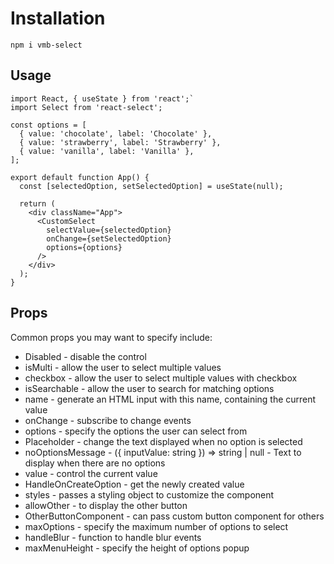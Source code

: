 # Installation

`npm i vmb-select`

## Usage


```
import React, { useState } from 'react';`
import Select from 'react-select';

const options = [
  { value: 'chocolate', label: 'Chocolate' },
  { value: 'strawberry', label: 'Strawberry' },
  { value: 'vanilla', label: 'Vanilla' },
];

export default function App() {
  const [selectedOption, setSelectedOption] = useState(null);

  return (
    <div className="App">
      <CustomSelect
        selectValue={selectedOption}
        onChange={setSelectedOption}
        options={options}
      />
    </div>
  );
}
```

## Props

Common props you may want to specify include:

* Disabled - disable the control
* isMulti - allow the user to select multiple values
* checkbox - allow the user to select multiple values with checkbox
* isSearchable - allow the user to search for matching options
* name - generate an HTML input with this name, containing the current value
* onChange - subscribe to change events
* options - specify the options the user can select from
* Placeholder - change the text displayed when no option is selected
* noOptionsMessage - ({ inputValue: string }) => string | null - Text to display when there are no options
* value - control the current value
* HandleOnCreateOption - get the newly created value
* styles - passes a styling object to customize the component
* allowOther - to display the other button
* OtherButtonComponent - can pass custom button component for others
* maxOptions - specify the maximum number of options to select
* handleBlur - function to handle blur events
* maxMenuHeight - specify the height of options popup
